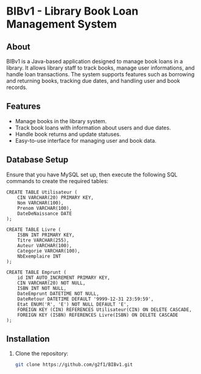 # BIBv1 - Library Book Loan Management System

## About

BIBv1 is a Java-based application designed to manage book loans in a library. It allows library staff to track books, manage user informations, and handle loan transactions. The system supports features such as borrowing and returning books, tracking due dates, and handling user and book records.

## Features

- Manage books in the library system.
- Track book loans with information about users and due dates.
- Handle book returns and update statuses.
- Easy-to-use interface for managing user and book data.
## Database Setup
Ensure that you have MySQL set up, then execute the following SQL commands to create the required tables:
```
CREATE TABLE Utilisateur (
    CIN VARCHAR(20) PRIMARY KEY,
    Nom VARCHAR(100),
    Prenom VARCHAR(100),
    DateDeNaissance DATE
);

CREATE TABLE Livre (
    ISBN INT PRIMARY KEY,
    Titre VARCHAR(255),
    Auteur VARCHAR(100),
    Categorie VARCHAR(100),
    NbExemplaire INT
);

CREATE TABLE Emprunt (
    id INT AUTO_INCREMENT PRIMARY KEY,
    CIN VARCHAR(20) NOT NULL,
    ISBN INT NOT NULL,
    DateEmprunt DATETIME NOT NULL,
    DateRetour DATETIME DEFAULT '9999-12-31 23:59:59',
    Etat ENUM('R', 'E') NOT NULL DEFAULT 'E',
    FOREIGN KEY (CIN) REFERENCES Utilisateur(CIN) ON DELETE CASCADE,
    FOREIGN KEY (ISBN) REFERENCES Livre(ISBN) ON DELETE CASCADE
);

```
## Installation

1. Clone the repository:
   ```bash
   git clone https://github.com/g2f1/BIBv1.git
